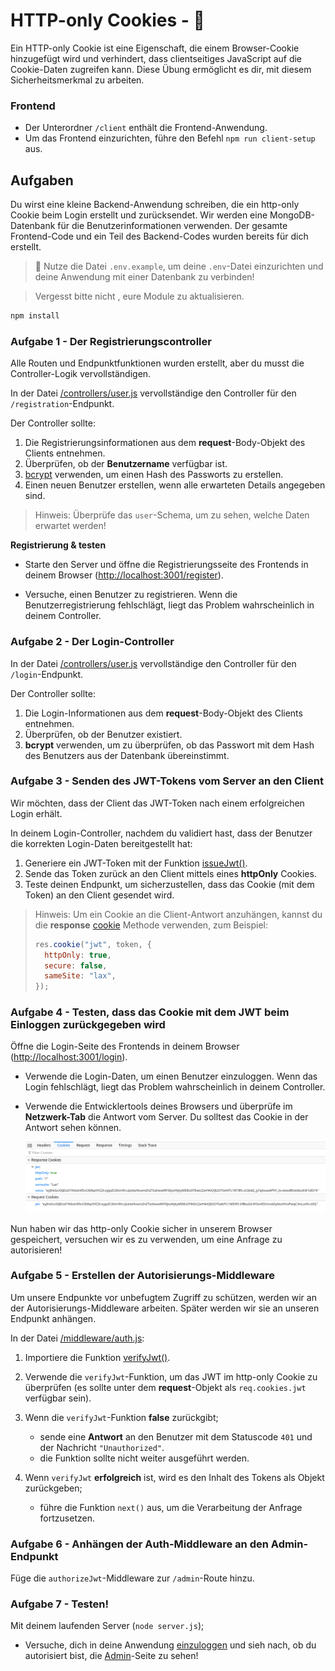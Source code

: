 # HTTP-only Cookies - 🍪

Ein HTTP-only Cookie ist eine Eigenschaft, die einem Browser-Cookie hinzugefügt wird und verhindert, dass clientseitiges JavaScript auf die Cookie-Daten zugreifen kann. Diese Übung ermöglicht es dir, mit diesem Sicherheitsmerkmal zu arbeiten.

### Frontend

- Der Unterordner `/client` enthält die Frontend-Anwendung.
- Um das Frontend einzurichten, führe den Befehl `npm run client-setup` aus.

## Aufgaben

Du wirst eine kleine Backend-Anwendung schreiben, die ein http-only Cookie beim Login erstellt und zurücksendet. Wir werden eine MongoDB-Datenbank für die Benutzerinformationen verwenden. Der gesamte Frontend-Code und ein Teil des Backend-Codes wurden bereits für dich erstellt.

> 🐘 Nutze die Datei `.env.example`, um deine `.env`-Datei einzurichten und deine Anwendung mit einer Datenbank zu verbinden!

> Vergesst bitte nicht , eure Module zu aktualisieren.

```bash
npm install
```

### Aufgabe 1 - Der Registrierungscontroller

Alle Routen und Endpunktfunktionen wurden erstellt, aber du musst die Controller-Logik vervollständigen.

In der Datei [/controllers/user.js](./controllers/user.js) vervollständige den Controller für den `/registration`-Endpunkt.

Der Controller sollte:

1. Die Registrierungsinformationen aus dem **request**-Body-Objekt des Clients entnehmen.
2. Überprüfen, ob der **Benutzername** verfügbar ist.
3. [bcrypt](https://www.npmjs.com/package/bcrypt) verwenden, um einen Hash des Passworts zu erstellen.
4. Einen neuen Benutzer erstellen, wenn alle erwarteten Details angegeben sind.

> Hinweis: Überprüfe das `user`-Schema, um zu sehen, welche Daten erwartet werden!

**Registrierung & testen**

- Starte den Server und öffne die Registrierungsseite des Frontends in deinem Browser ([http://localhost:3001/register](http://localhost:3001/register)).

- Versuche, einen Benutzer zu registrieren. Wenn die Benutzerregistrierung fehlschlägt, liegt das Problem wahrscheinlich in deinem Controller.

### Aufgabe 2 - Der Login-Controller

In der Datei [/controllers/user.js](./controllers/user.js) vervollständige den Controller für den `/login`-Endpunkt.

Der Controller sollte:

1. Die Login-Informationen aus dem **request**-Body-Objekt des Clients entnehmen.
2. Überprüfen, ob der Benutzer existiert.
3. **bcrypt** verwenden, um zu überprüfen, ob das Passwort mit dem Hash des Benutzers aus der Datenbank übereinstimmt.

### Aufgabe 3 - Senden des JWT-Tokens vom Server an den Client

Wir möchten, dass der Client das JWT-Token nach einem erfolgreichen Login erhält.

In deinem Login-Controller, nachdem du validiert hast, dass der Benutzer die korrekten Login-Daten bereitgestellt hat:

1. Generiere ein JWT-Token mit der Funktion [issueJwt()](./libs/jwt.js).
2. Sende das Token zurück an den Client mittels eines **httpOnly** Cookies.
3. Teste deinen Endpunkt, um sicherzustellen, dass das Cookie (mit dem Token) an den Client gesendet wird.

> Hinweis: Um ein Cookie an die Client-Antwort anzuhängen, kannst du die **response** [cookie](http://expressjs.com/en/4x/api.html#res.cookie) Methode verwenden, zum Beispiel:
>
> ```javascript
> res.cookie("jwt", token, {
>   httpOnly: true,
>   secure: false,
>   sameSite: "lax",
> });
> ```

### Aufgabe 4 - Testen, dass das Cookie mit dem JWT beim Einloggen zurückgegeben wird

Öffne die Login-Seite des Frontends in deinem Browser ([http://localhost:3001/login](http://localhost:3001/login)).

- Verwende die Login-Daten, um einen Benutzer einzuloggen. Wenn das Login fehlschlägt, liegt das Problem wahrscheinlich in deinem Controller.
- Verwende die Entwicklertools deines Browsers und überprüfe im **Netzwerk-Tab** die Antwort vom Server. Du solltest das Cookie in der Antwort sehen können.

  ![Browser Developer Tools / Network](./sample-1.png)

Nun haben wir das http-only Cookie sicher in unserem Browser gespeichert, versuchen wir es zu verwenden, um eine Anfrage zu autorisieren!

### Aufgabe 5 - Erstellen der Autorisierungs-Middleware

Um unsere Endpunkte vor unbefugtem Zugriff zu schützen, werden wir an der Autorisierungs-Middleware arbeiten. Später werden wir sie an unseren Endpunkt anhängen.

In der Datei [/middleware/auth.js](./middleware/auth.js):

1. Importiere die Funktion [verifyJwt()](./libs/jwt.js).
2. Verwende die `verifyJwt`-Funktion, um das JWT im http-only Cookie zu überprüfen (es sollte unter dem **request**-Objekt als `req.cookies.jwt` verfügbar sein).
3. Wenn die `verifyJwt`-Funktion **false** zurückgibt;

   - sende eine **Antwort** an den Benutzer mit dem Statuscode `401` und der Nachricht `"Unauthorized"`.
   - die Funktion sollte nicht weiter ausgeführt werden.

4. Wenn `verifyJwt` **erfolgreich** ist, wird es den Inhalt des Tokens als Objekt zurückgeben;

   - führe die Funktion `next()` aus, um die Verarbeitung der Anfrage fortzusetzen.

### Aufgabe 6 - Anhängen der Auth-Middleware an den Admin-Endpunkt

Füge die `authorizeJwt`-Middleware zur `/admin`-Route hinzu.

### Aufgabe 7 - Testen!

Mit deinem laufenden Server (`node server.js`);

- Versuche, dich in deine Anwendung [einzuloggen](http://localhost:3001/login) und sieh nach, ob du autorisiert bist, die [Admin](http://localhost:3001/admin)-Seite zu sehen!
